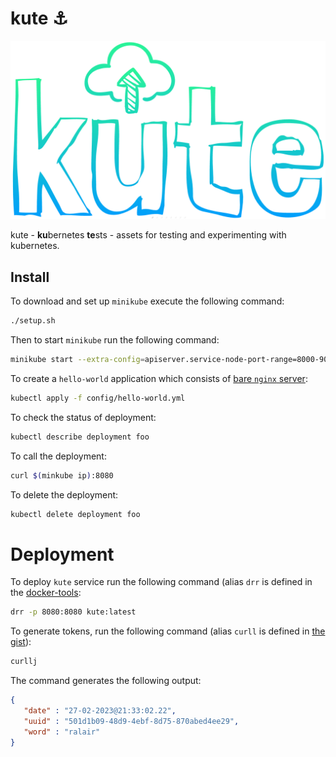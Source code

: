 # kute ⚓

<p align="center">
    <img src="assets/images/logo.png"/>
</p>

kute - **ku**bernetes **te**sts - assets for testing and experimenting with kubernetes.

## Install

To download and set up `minikube` execute the following command:

```sh
./setup.sh
```

Then to start `minikube` run the following command:

```sh
minikube start --extra-config=apiserver.service-node-port-range=8000-9000
```

To create a `hello-world` application which consists of [bare `nginx` server](https://kubernetes.io/docs/tasks/run-application/run-stateless-application-deployment/):

```sh
kubectl apply -f config/hello-world.yml
```

To check the status of deployment:

```sh
kubectl describe deployment foo
```

To call the deployment:

```sh
curl $(minkube ip):8080
```

To delete the deployment:

```sh
kubectl delete deployment foo
```

# Deployment

To deploy `kute` service run the following command (alias `drr` is defined in the [docker-tools](https://github.com/zeionara/bash-tools):

```sh
drr -p 8080:8080 kute:latest
```

To generate tokens, run the following command (alias `curll` is defined in [the gist](https://gist.github.com/zeionara/582902c79fc1a58c36b1b2c554a02b81)):

```sh
curllj
```

The command generates the following output:

```json
{
   "date" : "27-02-2023@21:33:02.22",
   "uuid" : "501d1b09-48d9-4ebf-8d75-870abed4ee29",
   "word" : "ralair"
}
```
